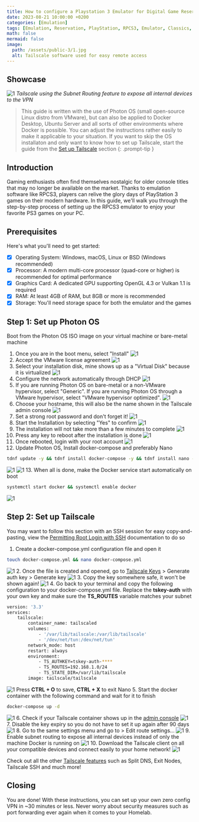 ```yaml
---
title: How to configure a Playstation 3 Emulator for Digital Game Reservation with RPCS3
date: 2023-08-21 10:00:00 +0200
categories: [Emulation]
tags: [Emulation, Reservation, PlayStation, RPCS3, Emulator, Classics, CELL, Windows, macOS, Linux, BSD, open-source]
math: false
mermaid: false
image:
  path: /assets/public-3/1.jpg
  alt: Tailscale software used for easy remote access
---
```


## Showcase
![1](/assets/public-4/2.jpg)
_Tailscale using the Subnet Routing feature to expose all internal devices to the VPN_

> This guide is written with the use of Photon OS (small open-source Linux distro from VMware), but can also be applied to Docker Desktop, Ubuntu Server and all sorts of other environments where Docker is possible. You can adjust the instructions rather easily to make it applicable to your situation. If you want to skip the OS installaton and only want to know how to set up Tailscale, start the guide from the [Set up Tailscale](https://vskills.nl/posts/zero-config-vpn-remote-access-tailscale/#step-2-set-up-tailscale) section
{: .prompt-tip }

## Introduction
Gaming enthusiasts often find themselves nostalgic for older console titles that may no longer be available on the market. Thanks to emulation software like RPCS3, players can relive the glory days of PlayStation 3 games on their modern hardware. In this guide, we'll walk you through the step-by-step process of setting up the RPCS3 emulator to enjoy your favorite PS3 games on your PC.

## Prerequisites
Here's what you'll need to get started:
- [x] Operating System: Windows, macOS, Linux or BSD (Windows recommended)
- [x] Processor: A modern multi-core processor (quad-core or higher) is recommended for optimal performance
- [x] Graphics Card: A dedicated GPU supporting OpenGL 4.3 or Vulkan 1.1 is required
- [x] RAM: At least 4GB of RAM, but 8GB or more is recommended
- [x] Storage: You'll need storage space for both the emulator and the games

## Step 1: Set up Photon OS

Boot from the Photon OS ISO image on your virtual machine or bare-metal machine

1.  Once you are in the boot menu, select "Install"
![1](/assets/public-3/3.png)
2.  Accept the VMware license agreement
![1](/assets/public-3/4.png)
3.  Select your installation disk, mine shows up as a "Virtual Disk" because it is virtualized 
![1](/assets/public-3/5.png)
4.  Configure the network automatically through DHCP 
![1](/assets/public-3/6.png)
5.  If you are running Photon OS on bare-metal or a non-VMware hypervisor, select "Generic".
    If you are running Photon OS through a VMware hypervisor, select "VMware hypervisor optimized".
![1](/assets/public-3/7.png)
6.  Choose your hostname, this will also be the name shown in the Tailscale admin console
![1](/assets/public-3/8.png)
7.  Set a strong root password and don't forget it!
![1](/assets/public-3/9.png)
8.  Start the Installation by selecting "Yes" to confirm
![1](/assets/public-3/10.png)
9.  The installation will not take more than a few minutes to complete
![1](/assets/public-3/11.png)
10. Press any key to reboot after the installation is done
![1](/assets/public-3/12.png)
11. Once rebooted, login with your root account
![1](/assets/public-3/13.png)
12. Update Photon OS, Install docker-compose and preferably Nano
```bash
tdnf update -y && tdnf install docker-compose -y && tdnf install nano -y
```
![1](/assets/public-3/14.png)
![1](/assets/public-3/15.png)
13. When all is done, make the Docker service start automatically on boot
```bash
systemctl start docker && systemctl enable docker
``` 
![1](/assets/public-3/16.png)

## Step 2: Set up Tailscale

You may want to follow this section with an SSH session for easy copy-and-pasting, view the [Permitting Root Login with SSH](https://vmware.github.io/photon/assets/files/html/3.0/photon_troubleshoot/permitting-root-login-with-ssh.html) documentation to do so

1. Create a docker-compose.yml configuration file and open it
```bash
touch docker-compose.yml && nano docker-compose.yml
```
![1](/assets/public-3/17.png)
2. Once the file is created and opened, go to [Tailscale Keys](https://login.tailscale.com/admin/settings/keys) > Generate auth key > Generate key
![1](/assets/public-3/18.png)
3. Copy the key somewhere safe, it won't be shown again!
![1](/assets/public-3/19.png)
4. Go back to your terminal and copy the following configuration to your docker-compose.yml file.
   Replace the **tskey-auth** with your own key and make sure the **TS_ROUTES** variable matches your subnet
```bash
version: '3.3'
services:
    tailscale:
        container_name: tailscaled
        volumes:
            - '/var/lib/tailscale:/var/lib/tailscale'
            - '/dev/net/tun:/dev/net/tun'
        network_mode: host
        restart: always
        environment:
            - TS_AUTHKEY=tskey-auth-****
            - TS_ROUTES=192.168.1.0/24
            - TS_STATE_DIR=/var/lib/tailscale
        image: tailscale/tailscale
```
![1](/assets/public-3/20.png)
Press **CTRL + O** to save, **CTRL + X** to exit Nano
5. Start the docker container with the following command and wait for it to finish
```bash
docker-compose up -d
```
![1](/assets/public-3/21.png)
6. Check if your Tailscale container shows up in the [admin console](https://login.tailscale.com/admin/machines)
![1](/assets/public-3/22.png)
7. Disable the key expiry so you do not have to set it up again after 90 days
![1](/assets/public-3/23.png)
8. Go to the same settings menu and go to > Edit route settings...
![1](/assets/public-3/24.png)
9. Enable subnet routing to expose all internal devices instead of only the machine Docker is running on
![1](/assets/public-3/25.png)
10. Download the Tailscale client on all your compatible devices and connect easily to your home network!
![1](/assets/public-3/26.png)

Check out all the other [Tailscale features](https://tailscale.com/kb/1169/features/) such as Split DNS, Exit Nodes, Tailscale SSH and much more!

## Closing

You are done! With these instructions, you can set up your own zero config VPN in ~30 minutes or less. Never worry about security measures such as port forwarding ever again when it comes to your Homelab.
